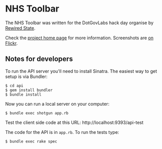 # NHS Toolbar

The NHS Toolbar was written for the
DotGovLabs hack day organise by [Rewired State](http://rewiredstate.org/
"Rewired State").

Check the [project home page](http://rewiredstate.org/projects/nhs-toolbar) for more information. Screenshots are [on Flickr](http://www.flickr.com/photos/bengriffiths/sets/72157623538428741/).

## Notes for developers

To run the API server you'll need to install Sinatra. The easiest way to get
setup is via Bundler:

    $ cd api
    $ gem install bundler
    $ bundle install

Now you can run a local server on your computer:

    $ bundle exec shotgun app.rb

Test the client side code at this URL: http://localhost:9393/api-test

The code for the API is in `app.rb`. To run the tests type:

    $ bundle exec rake spec
